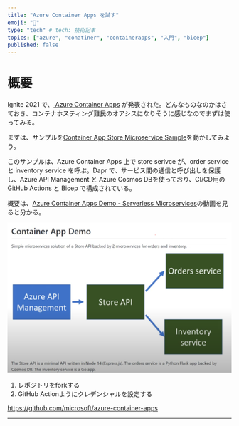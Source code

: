 ```yaml
---
title: "Azure Container Apps を試す"
emoji: "💪"
type: "tech" # tech: 技術記事
topics: ["azure", "conatiner", "containerapps", "入門", "bicep"]
published: false
---
```


# 概要

Ignite 2021 で、[ Azure Container Apps](https://azure.microsoft.com/ja-jp/services/container-apps/) が発表された。どんなものなのかはさておき、コンテナホスティング難民のオアシスになりそうに感じなのでまずは使ってみる。

まずは、サンプルを[Container App Store Microservice Sample](https://github.com/Azure-Samples/container-apps-store-api-microservice)を動かしてみよう。

このサンプルは、Azure Container Apps 上で store serivce が、order service と inventory service を呼ぶ。Dapr で、サービス間の通信と呼び出しを保護し、Azure API Management と Azure Cosmos DBを使っており、CI/CD用の GitHub Actions と Bicep で構成されている。

概要は、[Azure Container Apps Demo - Serverless Microservices](https://www.youtube.com/watch?v=fmGHEJL81rU)の動画を見ると分かる。

![demo](./media/cappdemo01.png)

1. レポジトリをforkする
2. GitHub Actionようにクレデンシャルを設定する

https://github.com/microsoft/azure-container-apps

---

[^1]: 一部の機能は、実装しないことがを選択しているものもある、[ユーザー定義関数 Issue 2](https://github.com/Azure/bicep/issues/2)、外部テンプレート、outer scopeなど。
[^2]: dev-containersの元ネタは、 [ここ](https://github.com/microsoft/vscode-dev-containers/tree/v0.166.1/containers/azure-bicep) 。欲しいものが全部入っているわけではないので、ここに適時必要なものをいれる。自分用にカスタマイズした、dev container を[ここ](https://github.com/takekazuomi/devcontainer-bicep)にあげてある。
[^3]: snippets は[絶賛実装中](https://github.com/Azure/bicep/issues?q=+label%3A%22story%3A+snippets%22)で現時点(0.3.539)で大分良くなった。
[^4]: ARM Template だと、これに`functions` が入るが、bicepでは未実装。
[^5]: そもそも、タイプ情報がたりなかったり、bicepでうまく扱えないパターンがあったりで、まだ足りない部分もある。おかしいなと思ったら、[Missing type validation / inaccuracies #784](https://github.com/Azure/bicep/issues/784) を見ると参考になる。
[^6]: [bicep のFAQ](https://github.com/Azure/bicep#faq)の `Is this ready for production use?` に、`Yes. As of v0.3, Bicep is now supported by Microsoft Support Plans` とある。まだプレビューではあるが、プロダクションに利用できて、 Microsoft Support Plans でサポートされるとある。


